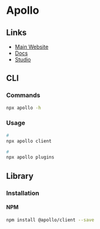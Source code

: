 # Apollo

<!--
https://app.pluralsight.com/paths/skills/building-graphql-apis-with-apollo
-->

## Links

- [Main Website](https://apollographql.com/)
- [Docs](https://apollographql.com/docs/)
- [Studio](https://studio.apollographql.com/)

## CLI

### Commands

```sh
npx apollo -h
```

### Usage

```sh
#
npx apollo client

#
npx apollo plugins
```

## Library

### Installation

#### NPM

```sh
npm install @apollo/client --save
```
